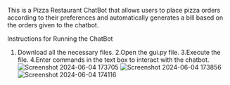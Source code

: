 This is a Pizza Restaurant ChatBot that allows users to place pizza orders according to their preferences and automatically generates a bill based on the orders given to the chatbot.

Instructions for Running the ChatBot
 1. Download all the necessary files.
 2.Open the gui.py file.
 3.Execute the file.
 4.Enter commands in the text box to interact with the chatbot.
![Screenshot 2024-06-04 173705](https://github.com/sandipgadatia/CODSOFT/assets/139265781/4d91b8a4-b291-4676-be6d-18216edcdb63)
![Screenshot 2024-06-04 173856](https://github.com/sandipgadatia/CODSOFT/assets/139265781/7794c701-b043-4e0f-81c0-ec9d40e6cf30)
![Screenshot 2024-06-04 174116](https://github.com/sandipgadatia/CODSOFT/assets/139265781/5c5f1059-f232-422c-9909-2f0b0517461d)
